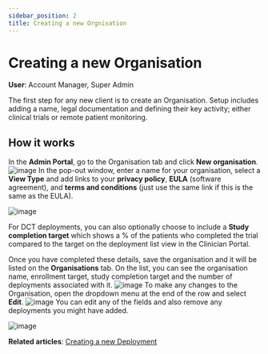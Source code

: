 ```yaml
---
sidebar_position: 2
title: Creating a new Orgnisation
---
```

# Creating a new Organisation
**User**: Account Manager, Super Admin

The first step for any new client is to create an Organisation. Setup includes adding a name, legal documentation and defining their key activity; either clinical trials or remote patient monitoring. 

## How it works​
In the **Admin Portal**, go to the Organisation tab and click **New organisation**.
![image](https://user-images.githubusercontent.com/110832367/183843298-09c1a4c2-552f-4db5-b51f-ab2cdd8cecc3.png)
In the pop-out window, enter a name for your organisation, select a **View Type** and add links to your **privacy policy**, **EULA** (software agreement), and **terms and conditions** (just use the same link if this is the same as the EULA).

![image](https://user-images.githubusercontent.com/110832367/183899651-903a9438-9062-42fc-8f2a-faf368c65528.png)

For DCT deployments, you can also optionally choose to include a **Study completion target** which shows a % of the patients who completed the trial compared to the target on the deployment list view in the Clinician Portal. 

Once you have completed these details, save the organisation and it will be listed on the **Organisations** tab. On the list, you can see the organisation name, enrollment target, study completion target and the number of deployments associated with it. 
![image](https://user-images.githubusercontent.com/110832367/183843835-d1a953b1-9b62-4816-9bc7-6a5d421e146d.png)
To make any changes to the Organisation, open the dropdown menu at the end of the row and select **Edit**. 
![image](https://user-images.githubusercontent.com/110832367/183843949-bfce613d-96ac-4e99-93a0-7c192d9ac425.png)
You can edit any of the fields and also remove any deployments you might have added.

![image](https://user-images.githubusercontent.com/110832367/183899881-156bd073-6540-4568-b416-a1195fca5aa3.png)

**Related articles**: [Creating a new Deployment](https://github.com/huma-engineering/huma-docs/blob/baf6584b5f17a3684f7c06b76afe575bf60791ea/data-collection/AdminPortal/Managing%20Deployments/General%20Settings/Creating%20a%20new%20Deployment.md)
